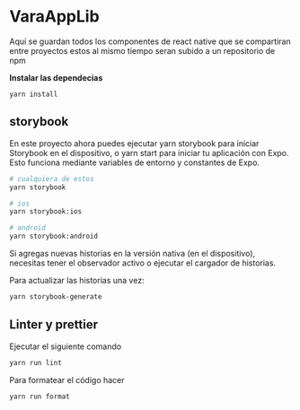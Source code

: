 # VaraAppLib

Aquí se guardan todos los componentes de react native que se compartiran entre proyectos
estos al mismo tiempo seran subido a un repositorio de npm

**Instalar las dependecias**

```
yarn install
```

## storybook

En este proyecto ahora puedes ejecutar yarn storybook para iniciar Storybook en el dispositivo, o yarn start para iniciar tu aplicación con Expo. Esto funciona mediante variables de entorno y constantes de Expo.

```sh
# cualquiera de estos
yarn storybook

# ios
yarn storybook:ios

# android
yarn storybook:android
```

Si agregas nuevas historias en la versión nativa (en el dispositivo), necesitas tener el observador activo o ejecutar el cargador de historias.

Para actualizar las historias una vez:

```sh
yarn storybook-generate

```
## Linter y prettier
Ejecutar el siguiente comando
```sh
yarn run lint  
```
Para formatear el código hacer
```sh
yarn run format  
```